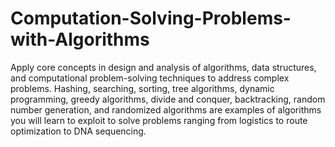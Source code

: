 # Computation-Solving-Problems-with-Algorithms

Apply core concepts in design and analysis of algorithms, data structures, and computational problem-solving techniques to address complex problems. Hashing, searching, sorting, tree algorithms, dynamic programming, greedy algorithms, divide and conquer, backtracking, random number generation, and randomized algorithms are examples of algorithms you will learn to exploit to solve problems ranging from logistics to route optimization to DNA sequencing.
